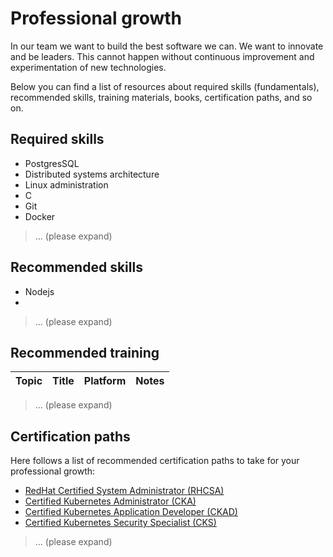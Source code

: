 # Professional growth

In our team we want to build the best software we can. We want to innovate and be leaders.
This cannot happen without continuous improvement and experimentation of new technologies.

Below you can find a list of resources about required skills (fundamentals),
recommended skills, training materials, books, certification paths, and so on.

## Required skills

- PostgresSQL
- Distributed systems architecture
- Linux administration
- C
- Git
- Docker
> ... (please expand)

## Recommended skills

- Nodejs
- 

> ... (please expand)

## Recommended training

| Topic | Title | Platform | Notes |
| ----- | ----- | -------- | ----- |

> ... (please expand)

## Certification paths

Here follows a list of recommended certification paths to take for your professional growth:

- [RedHat Certified System Administrator (RHCSA)](https://www.redhat.com/en/services/certification/rhcsa)
- [Certified Kubernetes Administrator (CKA)](https://www.cncf.io/certification/cka/)
- [Certified Kubernetes Application Developer (CKAD)](https://www.cncf.io/certification/ckad/)
- [Certified Kubernetes Security Specialist (CKS)](https://www.cncf.io/certification/cks/)
> ... (please expand)



